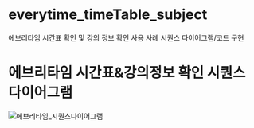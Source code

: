 # everytime_timeTable_subject
에브리타임 시간표 확인 및 강의 정보 확인 사용 사례 시퀀스 다이어그램/코드 구현

# 에브리타임 시간표&강의정보 확인 시퀀스 다이어그램
![에브리타임_시퀀스다이어그램](https://github.com/user-attachments/assets/4709b479-e897-41b5-a249-23df15ff4dc8)

